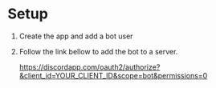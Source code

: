 # Setup

1. Create the app and add a bot user
2. Follow the link bellow to add the bot to a server.

	https://discordapp.com/oauth2/authorize?&client_id=YOUR_CLIENT_ID&scope=bot&permissions=0
